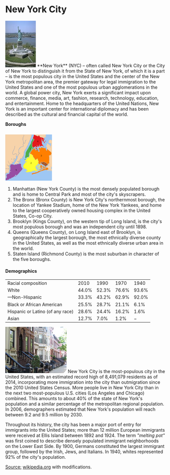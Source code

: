 
# New York City

<img src="img/sample/NewYorkCity.jpg" class="right">
**New York** (NYC) – often called New York City or the City of New York to distinguish it from the State of New York, of which it is a part – is the most populous city in the United States and the center of the New York metropolitan area, the premier gateway for legal immigration to the United States and one of the most populous urban agglomerations in the world. A global power city, New York exerts a significant impact upon commerce, finance, media, art, fashion, research, technology, education, and entertainment. Home to the headquarters of the United Nations, New York is an important center for international diplomacy and has been described as the cultural and financial capital of the world.

**Boroughs**

<img src="img/sample/5Boroughs.png" alt="5Boroughs.png" class="right" style="margin-top:10px">

1) Manhattan (New York County) is the most densely populated borough and is home to Central Park and most of the city's skyscrapers.<br>
2) The Bronx (Bronx County) is New York City's northernmost borough, the location of Yankee Stadium, home of the New York Yankees, and home to the largest cooperatively owned housing complex in the United States, Co-op City.<br>
3) Brooklyn (Kings County), on the western tip of Long Island, is the city's most populous borough and was an independent city until 1898.<br>
4) Queens (Queens County), on Long Island east of Brooklyn, is geographically the largest borough, the most ethnically diverse county in the United States, as well as the most ethnically diverse urban area in the world.<br>
5) Staten Island (Richmond County) is the most suburban in character of the five boroughs.<br>

#### Demographics

<table>
	<tr><td>Racial composition</td><td>2010</td><td>1990</td><td>1970</td><td>1940</td><tr>
	<tr><td>White</td><td>44.0%</td><td>52.3%</td><td>76.6%</td><td>93.6%</td><tr>
	<tr><td>—Non-Hispanic</td><td>33.3%</td><td>43.2%</td><td>62.9%</td><td>92.0%</td><tr>
	<tr><td>Black or African American</td><td>25.5%</td><td>28.7%</td><td>21.1%</td><td>6.1%</td><tr>
	<tr><td>Hispanic or Latino (of any race)</td><td>28.6%</td><td>24.4%</td><td>16.2%</td><td>1.6%</td><tr>
	<tr><td>Asian</td><td>12.7%</td><td>7.0%</td><td>1.2%</td><td>−</td><tr>
</table>

<img src="img/sample/Demographics.JPG" alt="Landmark 19th-century rowhouses on tree-lined Kent Street in Greenpoint Historic District, Brooklyn" class="right">
New York City is the most-populous city in the United States, with an estimated record high of 8,491,079 residents as of 2014, incorporating more immigration into the city than outmigration since the 2010 United States Census. More people live in New York City than in the next two most-populous U.S. cities (Los Angeles and Chicago) combined. This amounts to about 40% of the state of New York's population and a similar percentage of the metropolitan regional population. In 2006, demographers estimated that New York's population will reach between 9.2 and 9.5 million by 2030.

Throughout its history, the city has been a major port of entry for immigrants into the United States; more than 12 million European immigrants were received at Ellis Island between 1892 and 1924. The term <span style="font-style: italic;">&quot;melting pot&quot;</span> was first coined to describe densely populated immigrant neighborhoods on the Lower East Side. By 1900, Germans constituted the largest immigrant group, followed by the Irish, Jews, and Italians. In 1940, whites represented 92% of the city's population.

[Source:](http://en.wikipedia.org/wiki/New_York_City) [wikipedia.org](http://en.wikipedia.org/wiki/New_York_City) with modifications.